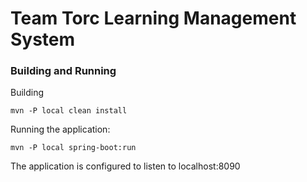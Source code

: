 # Team Torc Learning Management System

### Building and Running

Building
````
mvn -P local clean install
````

Running the application:
````
mvn -P local spring-boot:run
````

The application is configured to listen to localhost:8090
